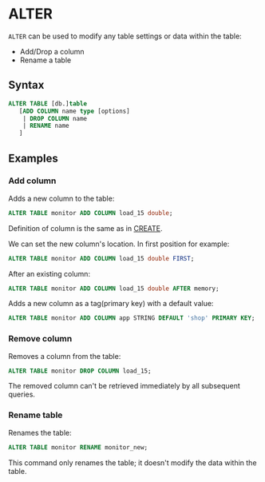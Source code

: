 # ALTER

`ALTER` can be used to modify any table settings or data within the table:

* Add/Drop a column
* Rename a table

## Syntax

```sql
ALTER TABLE [db.]table
   [ADD COLUMN name type [options]
    | DROP COLUMN name
    | RENAME name
   ]
```

## Examples

### Add column

Adds a new column to the table:

```sql
ALTER TABLE monitor ADD COLUMN load_15 double;
```

Definition of column is the same as in [CREATE](./create.md).

We can set the new column's location. In first position for example:

```sql
ALTER TABLE monitor ADD COLUMN load_15 double FIRST;
```

After an existing column:

```sql
ALTER TABLE monitor ADD COLUMN load_15 double AFTER memory;
```

Adds a new column as a tag(primary key) with a default value:
```sql
ALTER TABLE monitor ADD COLUMN app STRING DEFAULT 'shop' PRIMARY KEY;
```

### Remove column

Removes a column from the table:

```sql
ALTER TABLE monitor DROP COLUMN load_15;
```

The removed column can't be retrieved immediately by all subsequent queries.

### Rename table

Renames the table:

```sql
ALTER TABLE monitor RENAME monitor_new;
```

This command only renames the table; it doesn't modify the data within the table.
